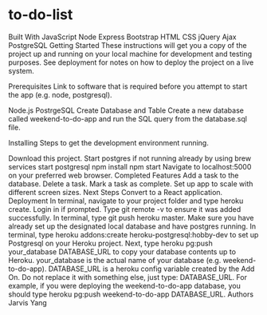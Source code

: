 # to-do-list

Built With
JavaScript
Node
Express
Bootstrap
HTML
CSS
jQuery
Ajax
PostgreSQL
Getting Started
These instructions will get you a copy of the project up and running on your local machine for development and testing purposes. See deployment for notes on how to deploy the project on a live system.

Prerequisites
Link to software that is required before you attempt to start the app (e.g. node, postgresql).

Node.js
PostrgeSQL
Create Database and Table
Create a new database called weekend-to-do-app and run the SQL query from the database.sql file.

Installing
Steps to get the development environment running.

Download this project.
Start postgres if not running already by using brew services start postgresql
npm install
npm start
Navigate to localhost:5000 on your preferred web browser.
Completed Features
 Add a task to the database.
 Delete a task.
 Mark a task as complete.
 Set up app to scale with different screen sizes.
Next Steps
 Convert to a React application.
Deployment
In terminal, navigate to your project folder and type heroku create.
Login in if prompted.
Type git remote -v to ensure it was added successfully.
In terminal, type git push heroku master.
Make sure you have already set up the designated local database and have postgres running.
In terminal, type heroku addons:create heroku-postgresql:hobby-dev to set up Postgresql on your Heroku project.
Next, type heroku pg:push your_database DATABASE_URL to copy your database contents up to Heroku. your_database is the actual name of your database (e.g. weekend-to-do-app). DATABASE_URL is a heroku config variable created by the Add On. Do not replace it with something else, just type: DATABASE_URL. For example, if you were deploying the weekend-to-do-app database, you should type heroku pg:push weekend-to-do-app DATABASE_URL.
Authors
Jarvis Yang

